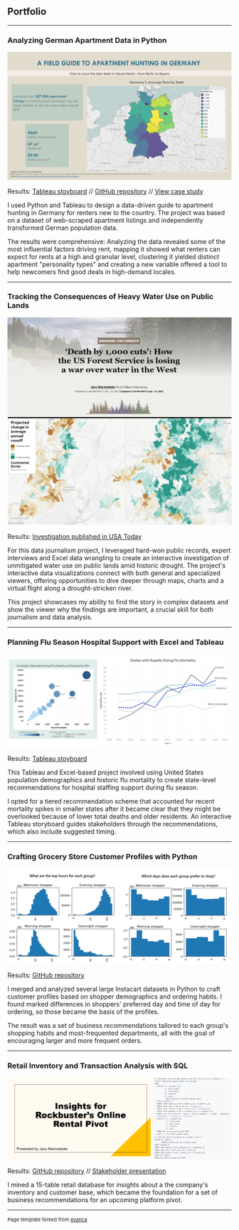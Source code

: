 ## Portfolio

---

### Analyzing German Apartment Data in Python

<img src="images/rentStoryboardSS.png?raw=true"/>

Results: [Tableau stoyboard](https://public.tableau.com/app/profile/jacquelyn.marmaduke/viz/GermanRentStoryboard/Germanrentstoryboard?publish=yes) // [GitHub repository](https://github.com/jacymarmaduke/rent-analysis) // [View case study](/pdf/germanRentCaseStudy.pdf)

I used Python and Tableau to design a data-driven guide to apartment hunting in Germany for renters new to the country. The project was based on a dataset of web-scraped apartment listings and independently transformed German population data. 

The results were comprehensive: Analyzing the data revealed some of the most influential factors driving rent, mapping it showed what renters can expect for rents at a high and granular level, clustering it yielded distinct apartment "personality types" and creating a new variable offered a tool to help newcomers find good deals  in high-demand locales.

---

### Tracking the Consequences of Heavy Water Use on Public Lands

<img src="images/forestWaterViz.png?raw=true"/>

Results: [Investigation published in USA Today](https://eu.usatoday.com/in-depth/news/nation/2021/11/22/us-forest-service-water-management-limited-oversight-diversions/8717970002/)

For this data journalism project, I leveraged hard-won public records, expert interviews and Excel data wrangling to create an interactive investigation of unmitigated water use on public lands amid historic drought. The project's interactive data visualizations connect with both general and specialized viewers, offering opportunities to dive deeper through maps, charts and a virtual flight along a drought-stricken river. 

This project showcases my ability to find the story in complex datasets and show the viewer why the findings are important, a crucial skill for both journalism and data analysis.  

---

### Planning Flu Season Hospital Support with Excel and Tableau

<img src="images/fluVizCombo.png?raw=true"/>

Results: [Tableau stoyboard](https://public.tableau.com/app/profile/jacquelyn.marmaduke/viz/influenzastoryboard/Story1?publish=yes)

This Tableau and Excel-based project involved using United States population demographics and historic flu mortality to create state-level recommendations for hospital staffing support during flu season. 

I opted for a tiered recommendation scheme that accounted for recent mortality spikes in smaller states after it became clear that they might be overlooked because of lower total deaths and older residents. An interactive Tableau storyboard guides stakeholders through the recommendations, which also include suggested timing.

---

### Crafting Grocery Store Customer Profiles with Python

<img src="images/timeDayCombo.png?raw=true"/>

Results: [GitHub repository](https://github.com/jacymarmaduke/python_instacart)

I merged and analyzed several large Instacart datasets in Python to craft customer profiles based on shopper demographics and ordering habits. I found marked differences in shoppers' preferred day and time of day for ordering, so those became the basis of the profiles. 

The result was a set of business recommendations tailored to each group's shopping habits and most-frequented departments, all with the goal of encouraging larger and more frequent orders.

---

### Retail Inventory and Transaction Analysis with SQL

<img src="images/sqlSS.png?raw=true"/>

Results: [GitHub repository](https://github.com/jacymarmaduke/SQL_queries_movies) // [Stakeholder presentation](/pdf/sqlPres.pdf)

I mined a 15-table retail database for insights about a the company's inventory and customer base, which became the foundation for a set of business recommendations for an upcoming platform pivot.




---
<p style="font-size:11px">Page template forked from <a href="https://github.com/evanca/quick-portfolio">evanca</a></p>
<!-- Remove above link if you don't want to attibute -->
